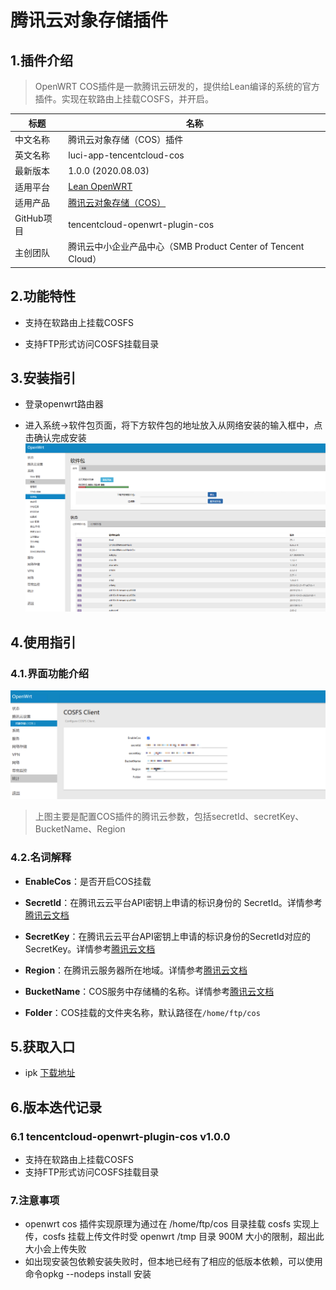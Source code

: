 # 腾讯云对象存储插件

## 1.插件介绍
> OpenWRT COS插件是一款腾讯云研发的，提供给Lean编译的系统的官方插件。实现在软路由上挂载COSFS，并开启。

| 标题       | 名称                                                         |
| ---------- | ------------------------------------------------------------ |
| 中文名称   | 腾讯云对象存储（COS）插件                                    |
| 英文名称   | luci-app-tencentcloud-cos                                    |
| 最新版本   | 1.0.0 (2020.08.03)                                           |
| 适用平台   | [Lean OpenWRT](https://github.com/coolsnowwolf/lede)         |
| 适用产品   | [腾讯云对象存储（COS）](https://cloud.tencent.com/product/cos) |
| GitHub项目 | tencentcloud-openwrt-plugin-cos                              |
| 主创团队   | 腾讯云中小企业产品中心（SMB Product Center of Tencent Cloud） |

## 2.功能特性

- 支持在软路由上挂载COSFS

- 支持FTP形式访问COSFS挂载目录

## 3.安装指引

- 登录openwrt路由器

- 进入系统→软件包页面，将下方软件包的地址放入从网络安装的输入框中，点击确认完成安装
![](./images/cos1.png)

## 4.使用指引

### 4.1.界面功能介绍
![](./images/cos2.png)
> 上图主要是配置COS插件的腾讯云参数，包括secretId、secretKey、BucketName、Region

### 4.2.名词解释
- **EnableCos**：是否开启COS挂载

- **SecretId**：在腾讯云云平台API密钥上申请的标识身份的 SecretId。详情参考[腾讯云文档](https://cloud.tencent.com/document/product)
- **SecretKey**：在腾讯云云平台API密钥上申请的标识身份的SecretId对应的SecretKey。详情参考[腾讯云文档](https://cloud.tencent.com/document/product)
- **Region**：在腾讯云服务器所在地域。详情参考[腾讯云文档](https://cloud.tencent.com/document/product/457/44232)
- **BucketName**：COS服务中存储桶的名称。详情参考[腾讯云文档](https://cloud.tencent.com/document/product/436/41153)
- **Folder**：COS挂载的文件夹名称，默认路径在`/home/ftp/cos`

## 5.获取入口
- ipk [下载地址](https://openapp.qq.com/openwrt/luci-app-tencentcloud-cos_1.0-1_x86_64.ipk)

## 6.版本迭代记录

### 6.1 tencentcloud-openwrt-plugin-cos v1.0.0
- 支持在软路由上挂载COSFS
- 支持FTP形式访问COSFS挂载目录

### 7.注意事项

- openwrt cos 插件实现原理为通过在 /home/ftp/cos 目录挂载 cosfs 实现上传，cosfs 挂载上传文件时受 openwrt /tmp 目录 900M 大小的限制，超出此大小会上传失败
- 如出现安装包依赖安装失败时，但本地已经有了相应的低版本依赖，可以使用命令opkg --nodeps install 安装